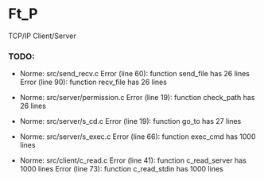 # Ft_P #

TCP/IP Client/Server


### TODO: ###

* Norme: src/send_recv.c
Error (line 60): function send_file has 26 lines
Error (line 90): function recv_file has 26 lines

* Norme: src/server/permission.c
Error (line 19): function check_path has 26 lines

* Norme: src/server/s_cd.c
Error (line 19): function go_to has 27 lines

* Norme: src/server/s_exec.c
Error (line 66): function exec_cmd has 1000 lines

* Norme: src/client/c_read.c
Error (line 41): function c_read_server has 1000 lines
Error (line 73): function c_read_stdin has 1000 lines
